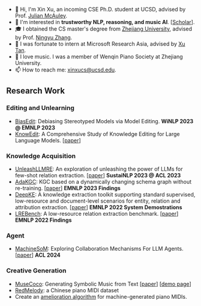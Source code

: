 - 👋 Hi, I'm Xin Xu, an incoming CSE Ph.D. student at UCSD, advised by Prof. [Julian McAuley](https://cseweb.ucsd.edu/~jmcauley/).
- 👀 I'm interested in **trustworthy NLP, reasoning, and music AI**. \[[Scholar](https://scholar.google.com/citations?user=KBdTqoEAAAAJ&hl=en)\].
- 🎓 I obtained the CS master's degree from [Zhejiang University](https://www.zju.edu.cn/english/), advised by Prof. [Ningyu Zhang](https://scholar.google.com/citations?user=xQDOPvsAAAAJ&hl=en).
- 👯 I was fortunate to intern at Microsoft Research Asia, advised by [Xu Tan](https://tan-xu.github.io/).
- 🎵 I love music. I was a member of Wenqin Piano Society at Zhejiang University.
- 📫 How to reach me: <xinxucs@ucsd.edu>.

## Research Work

### Editing and Unlearning 
- [BiasEdit](https://github.com/zjunlp/BiasEdit): Debiasing Stereotyped Models via Model Editing. **WiNLP 2023 @ EMNLP 2023**
- [KnowEdit](https://huggingface.co/datasets/zjunlp/KnowEdit): A Comprehensive Study of Knowledge Editing for Large Language Models. \[[paper](https://arxiv.org/abs/2401.01286)\]

### Knowledge Acquisition
- [UnleashLLMRE](https://github.com/zjunlp/DeepKE/tree/main/example/llm/UnleashLLMRE): An exploration of unleashing the power of LLMs for few-shot relation extraction. \[[paper](https://arxiv.org/abs/2305.01555)\] **SustaiNLP 2023 @ ACL 2023**
- [AdaKGC](https://github.com/zjunlp/AdaKGC): KGC based on a dynamically changing schema graph without re-training. \[[paper](https://arxiv.org/abs/2305.08703)\] **EMNLP 2023 Findings**
- [DeepKE](http://deepke.openkg.cn/): A knowledge extraction toolkit supporting standard supervised, low-resource and document-level scenarios for entity, relation and attribution extraction. \[[paper](https://arxiv.org/abs/2201.03335)\] **EMNLP 2022 System Demostrations**
- [LREBench](https://github.com/zjunlp/LREBench): A low-resource relation extraction benchmark. \[[paper](https://arxiv.org/abs/2210.10678)] **EMNLP 2022 Findings**

### Agent
- [MachineSoM](https://github.com/zjunlp/MachineSoM): Exploring Collaboration Mechanisms For LLM Agents. \[[paper](https://arxiv.org/abs/2310.02124)] **ACL 2024**

### Creative Generation
- [MuseCoco](https://github.com/microsoft/muzic/tree/main/musecoco): Generating Symbolic Music from Text \[[paper](https://arxiv.org/abs/2306.00110)] \[[demo page](https://ai-muzic.github.io/musecoco/)\]
- [RedMelody](https://github.com/xxupiano/ChineseMusicTransformer): a Chinese piano MIDI dataset
- Create an [amelioration algorithm](https://github.com/xxupiano/ImprovingGeneratedPianoMIDI) for machine-generated piano MIDIs.



<!--
**xxupiano/xxupiano** is a ✨ _special_ ✨ repository because its `README.md` (this file) appears on your GitHub profile.

Here are some ideas to get you started:

- 🔭 I’m currently working on ...
- 🌱 I’m currently learning ...
- 👯 I’m looking to collaborate on ...
- 🤔 I’m looking for help with ...
- 💬 Ask me about ...
- 📫 How to reach me: ...
- 😄 Pronouns: ...
- ⚡ Fun fact: ...
-->
